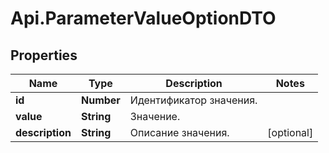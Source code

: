 # Api.ParameterValueOptionDTO

## Properties

Name | Type | Description | Notes
------------ | ------------- | ------------- | -------------
**id** | **Number** | Идентификатор значения. | 
**value** | **String** | Значение. | 
**description** | **String** | Описание значения. | [optional] 


